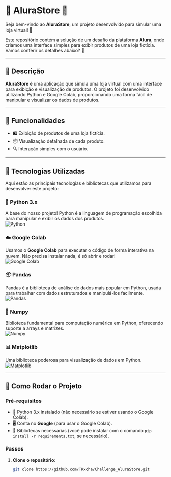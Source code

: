 # 💎 AluraStore 💎

Seja bem-vindo ao **AluraStore**, um projeto desenvolvido para simular uma loja virtual! 🎉

Este repositório contém a solução de um desafio da plataforma **Alura**, onde criamos uma interface simples para exibir produtos de uma loja fictícia. Vamos conferir os detalhes abaixo? 🚀

---

## 📜 Descrição

**AluraStore** é uma aplicação que simula uma loja virtual com uma interface para exibição e visualização de produtos. O projeto foi desenvolvido utilizando Python e Google Colab, proporcionando uma forma fácil de manipular e visualizar os dados de produtos.

---

## 🔧 Funcionalidades

- 🛍️ Exibição de produtos de uma loja fictícia.
- 📦 Visualização detalhada de cada produto.
- 🔍 Interação simples com o usuário.

---

## 🧰 Tecnologias Utilizadas

Aqui estão as principais tecnologias e bibliotecas que utilizamos para desenvolver este projeto:

### 🐍 Python 3.x
A base do nosso projeto! Python é a linguagem de programação escolhida para manipular e exibir os dados dos produtos.  
![Python](https://img.shields.io/badge/Python-3.x-blue)

### ☁️ Google Colab
Usamos o **Google Colab** para executar o código de forma interativa na nuvem. Não precisa instalar nada, é só abrir e rodar!  
![Google Colab](https://img.shields.io/badge/Google%20Colab-F9AB00?logo=googlecolab&logoColor=white)

### 📦 Pandas
Pandas é a biblioteca de análise de dados mais popular em Python, usada para trabalhar com dados estruturados e manipulá-los facilmente.  
![Pandas](https://img.shields.io/badge/Pandas-v1.2.4-green)

### 🔢 Numpy
Biblioteca fundamental para computação numérica em Python, oferecendo suporte a arrays e matrizes.  
![Numpy](https://img.shields.io/badge/Numpy-v1.20-blue)

### 📊 Matplotlib
Uma biblioteca poderosa para visualização de dados em Python.  
![Matplotlib](https://img.shields.io/badge/Matplotlib-v3.4-red)

---

## 🚀 Como Rodar o Projeto

### Pré-requisitos

- 🐍 Python 3.x instalado (não necessário se estiver usando o Google Colab).
- 🖥️ Conta no **Google** (para usar o Google Colab).
- 🔧 Bibliotecas necessárias (você pode instalar com o comando `pip install -r requirements.txt`, se necessário).

### Passos

1. **Clone o repositório**:

   ```bash
   git clone https://github.com/TRxcha/Challenge_AluraStore.git
